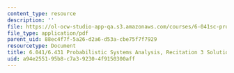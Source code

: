 ```yaml
---
content_type: resource
description: ''
file: https://ol-ocw-studio-app-qa.s3.amazonaws.com/courses/6-041sc-probabilistic-systems-analysis-and-applied-probability-fall-2013/a94e255195b8c7a392304f9150300aff_MIT6_041SCF13_rec03_sol.pdf
file_type: application/pdf
parent_uid: 88ec4f7f-5a26-d2a6-d53a-cbe75f7f7929
resourcetype: Document
title: 6.041/6.431 Probabilistic Systems Analysis, Recitation 3 Solutions
uid: a94e2551-95b8-c7a3-9230-4f9150300aff
---
```


